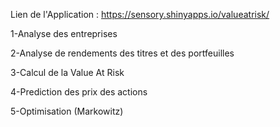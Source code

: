 Lien de l'Application : https://sensory.shinyapps.io/valueatrisk/

1-Analyse des entreprises

2-Analyse de rendements des titres et des portfeuilles

3-Calcul de la Value At Risk

4-Prediction des prix des actions

5-Optimisation (Markowitz)
